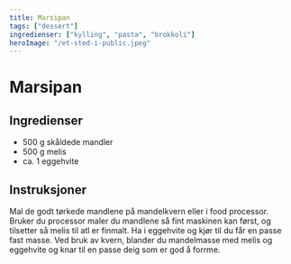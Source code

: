 ```yaml
---
title: Marsipan
tags: ["dessert"]
ingredienser: ["kylling", "pasta", "brokkoli"]
heroImage: "/et-sted-i-public.jpeg"
---
```


# Marsipan

## Ingredienser

- 500 g skåldede mandler
- 500 g melis
- ca. 1 eggehvite

## Instruksjoner

Mal de godt tørkede mandlene på mandelkvern eller i food processor. Bruker du processor maler du mandlene så fint maskinen kan først, og tilsetter så melis til atl er finmalt. Ha i eggehvite og kjør til du får en passe fast masse. Ved bruk av kvern, blander du mandelmasse med melis og eggehvite og knar til en passe deig som er god å forrme.
